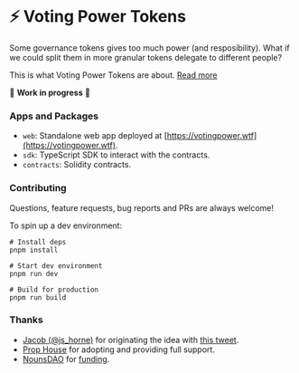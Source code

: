 # ⚡️ Voting Power Tokens

Some governance tokens gives too much power (and resposibility).
What if we could split them in more granular tokens delegate to different people?

This is what Voting Power Tokens are about. [Read more](https://prop.house/nouns/round-9/1258)

🚧 **Work in progress** 🚧

### Apps and Packages

- `web`: Standalone web app deployed at [https://votingpower.wtf](https://votingpower.wtf).
- `sdk`: TypeScript SDK to interact with the contracts.
- `contracts`: Solidity contracts.

### Contributing

Questions, feature requests, bug reports and PRs are always welcome!

To spin up a dev environment:

```shell
# Install deps
pnpm install

# Start dev environment
pnpm run dev

# Build for production
pnpm run build
```

### Thanks

- [Jacob (@js_horne)](https://twitter.com/js_horne) for originating the idea with [this tweet](https://twitter.com/js_horne/status/1564650524141649921).
- [Prop House](https://prop.house/) for adopting and providing full support.
- [NounsDAO](https://nouns.wtf) for [funding](https://prop.house/nouns/round-9/1258).
